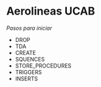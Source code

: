 # Aerolineas UCAB

*Pasos para iniciar*

- DROP
- TDA
- CREATE
- SQUENCES
- STORE_PROCEDURES
- TRIGGERS
- INSERTS